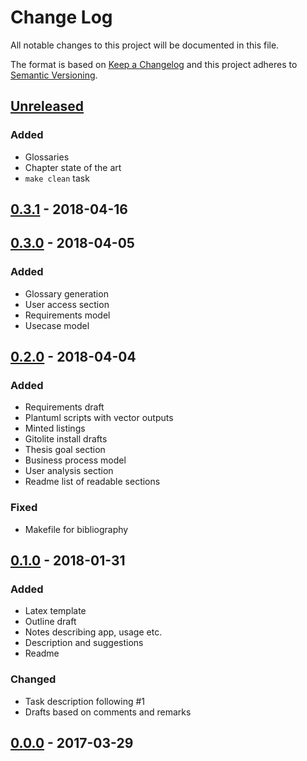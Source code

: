 # Change Log
All notable changes to this project will be documented in this file.

The format is based on [Keep a Changelog](http://keepachangelog.com/)
and this project adheres to [Semantic Versioning](http://semver.org/).

## [Unreleased]
### Added
- Glossaries
- Chapter state of the art
- `make clean` task

## [0.3.1] - 2018-04-16

## [0.3.0] - 2018-04-05
### Added
- Glossary generation
- User access section
- Requirements model
- Usecase model

## [0.2.0] - 2018-04-04
### Added
- Requirements draft
- Plantuml scripts with vector outputs
- Minted listings
- Gitolite install drafts
- Thesis goal section
- Business process model
- User analysis section
- Readme list of readable sections

### Fixed
- Makefile for bibliography

## [0.1.0] - 2018-01-31
### Added
- Latex template
- Outline draft
- Notes describing app, usage etc.
- Description and suggestions
- Readme

### Changed
- Task description following #1
- Drafts based on comments and remarks

## [0.0.0] - 2017-03-29

[Unreleased]: https://github.com/grissius/markup-editor/compare/v0.3.1...HEAD
[0.3.1]: https://github.com/grissius/markup-editor/compare/v0.3.0...v0.3.1
[0.3.0]: https://github.com/grissius/markup-editor/compare/v0.2.0...v0.3.0
[0.2.0]: https://github.com/grissius/markup-editor/compare/v0.1.0...v0.2.0
[0.1.0]: https://github.com/grissius/markup-editor/compare/v0.0.0...v0.1.0
[0.0.0]: https://github.com/grissius/markup-editor/compare/f14184e...v0.0.0
